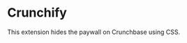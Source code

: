 Crunchify
================================================================

This extension hides the paywall on Crunchbase using CSS.
